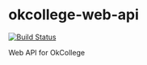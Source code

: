 # okcollege-web-api
[![Build Status](https://travis-ci.org/rpiml/okcollege-web-api.svg)](https://travis-ci.org/rpiml/okcollege-web-api)

Web API for OkCollege
